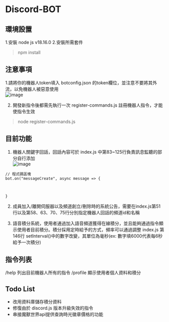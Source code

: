 # Discord-BOT
## 環境設置
1.安裝 node js v18.16.0
2.安裝所需套件
> npm install

## 注意事項
1.請將你的機器人token填入 botconfig.json 的token欄位，並注意不要將其外流，以免機器人被惡意使用  
![image](https://github.com/peter6098790/Discord-BOT/assets/45934743/cad021f4-372c-458f-926f-1922d7f6142f)  

2. 開發新指令後都需先執行一次 register-commands.js 註冊機器人指令，才能使指令生效
> node register-commands.js

## 目前功能
1. 機器人關鍵字回話，回話內容可於 index.js 中第83~125行負責訊息監聽的部分自行添加  
![image](https://github.com/peter6098790/Discord-BOT/assets/45934743/8f06ab49-7d65-4922-a192-fbe09ad3bb60)  

``` =javascript
// 程式碼區塊
bot.on("messageCreate", async message => {



}
```
2. 成員加入/離開伺服器以及頻道創立/刪除時的系統公告，需要在index.js第51行以及第58、63、70、75行分別指定機器人回話的頻道id和名稱

3. 語音積分系統，使用者通過加入語音頻道獲得在線積分，並且能夠通過指令顯示使用者目前積分。積分採用定時給予的方式，頻率可以通過調整 index.js 第146行 setInterval()中的數字改變，其單位為毫秒(ex: 數字填6000代表每6秒給予一次積分)

## 指令列表
/help 列出目前機器人所有的指令
/profile 顯示使用者個人資料和積分

## Todo List
- 改用資料庫儲存積分資料
- 修復由於 discord.js 版本升級失效的指令
- 串接魔獸世界api提供查詢時光徽章價格的功能 
